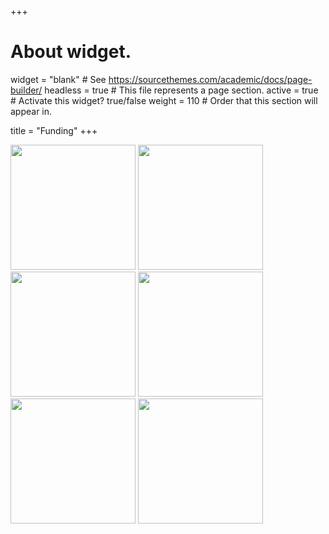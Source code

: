 +++
# About widget.
widget = "blank"  # See https://sourcethemes.com/academic/docs/page-builder/
headless = true  # This file represents a page section.
active = true  # Activate this widget? true/false
weight = 110  # Order that this section will appear in.

title = "Funding"
+++

<img src="lbc-website/static/media/nserc.png" width="200" /> <img src="lbc-website/static/media/cihr.png" width="200" /> <img src="lbc-website/static/media/nia.jpg" width="200" /> 
<img src="lbc-website/static/media/cfref.png" width="200" /> <img src="lbc-website/static/media/hbhl.jpg" width="200" /> <img src="lbc-website/static/media/alz.png" width="200" />
